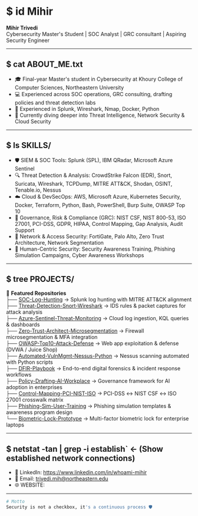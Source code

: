 # $ id Mihir
**Mihir Trivedi**  
Cybersecurity Master's Student | SOC Analyst | GRC consultant | Aspiring Security Engineer  

---

## $ cat ABOUT_ME.txt  
- 🎓 Final-year Master's student in Cybersecurity at Khoury College of Computer Sciences, Northeastern University  
- 💻 Experienced across SOC operations, GRC consulting, drafting policies and threat detection labs  
- 🔐 Experienced in Splunk, Wireshark, Nmap, Docker, Python    
- 🌱 Currently diving deeper into Threat Intelligence, Network Security & Cloud Security  

---

## $ ls SKILLS/  

- 🛡️ SIEM & SOC Tools: Splunk (SPL), IBM QRadar, Microsoft Azure Sentinel  
- 🔍 Threat Detection & Analysis: CrowdStrike Falcon (EDR), Snort, Suricata, Wireshark, TCPDump, MITRE ATT&CK, Shodan, OSINT, Tenable.io, Nessus  
- ☁️ Cloud & DevSecOps: AWS, Microsoft Azure, Kubernetes Security, Docker, Terraform, Python, Bash, PowerShell, Burp Suite, OWASP Top 10  
- 🏢 Governance, Risk & Compliance (GRC): NIST CSF, NIST 800-53, ISO 27001, PCI-DSS, GDPR, HIPAA, Control Mapping, Gap Analysis, Audit Support  
- 🔐 Network & Access Security: FortiGate, Palo Alto, Zero Trust Architecture, Network Segmentation  
- 🧠 Human-Centric Security: Security Awareness Training, Phishing Simulation Campaigns, Cyber Awareness Workshops

---

## $ tree PROJECTS/  
📂 **Featured Repositories**  
├── [SOC-Log-Hunting](https://github.com/whoami-mihir/SOC-Log-Hunting) → Splunk log hunting with MITRE ATT&CK alignment  
├── [Threat-Detection-Snort-Wireshark](https://github.com/whoami-mihir/Threat-Detection-Snort-Wireshark) → IDS rules & packet captures for attack analysis  
├── [Azure-Sentinel-Threat-Monitoring](https://github.com/whoami-mihir/Azure-Sentinel-Threat-Monitoring) → Cloud log ingestion, KQL queries & dashboards  
├── [Zero-Trust-Architect-Microsegmentation](https://github.com/whoami-mihir/Zero-Trust-Architecture-Microsegmentation) → Firewall microsegmentation & MFA integration  
├── [OWASP-Top10-Attack-Defense](https://github.com/whoami-mihir/OWASP-Top10-Attack-Defense) → Web app exploitation & defense (DVWA / Juice Shop)  
├── [Automated-VulnMgmt-Nessus-Python](https://github.com/whoami-mihir/Automated-VulnMgmt-Nessus-Python) → Nessus scanning automated with Python scripts  
├── [DFIR-Playbook](https://github.com/whoami-mihir/DFIR-Playbook) → End-to-end digital forensics & incident response workflows  
├── [Policy-Drafting-AI-Workplace](https://github.com/whoami-mihir/Policy-AI-In-Workplace) → Governance framework for AI adoption in enterprises  
├── [Control-Mapping-PCI-NIST-ISO](https://github.com/whoami-mihir/Control-Mapping-PCI-NIST-ISO) → PCI-DSS ↔ NIST CSF ↔ ISO 27001 crosswalk matrix  
├── [Phishing-Sim-User-Training](https://github.com/whoami-mihir/Phishing-Sim-User-Training) → Phishing simulation templates & awareness program design  
└── [Biometric-Lock-Prototype](https://github.com/whoami-mihir/Biometric-Lock-Prototype) → Multi-factor biometric lock for enterprise laptops 
 
---

## $ netstat -tan | grep -i establish` <- (Show established network connections)  
- 🔗 LinkedIn: https://www.linkedin.com/in/whoami-mihir
- 📧 Email: trivedi.mih@northeastern.edu  
- 🌐 WEBSITE: 

---

```bash
# Motto
Security is not a checkbox, it's a continuous process 🛡️
